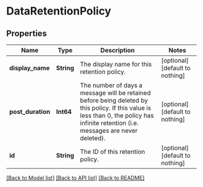 # DataRetentionPolicy


## Properties
Name | Type | Description | Notes
------------ | ------------- | ------------- | -------------
**display_name** | **String** | The display name for this retention policy. | [optional] [default to nothing]
**post_duration** | **Int64** | The number of days a message will be retained before being deleted by this policy. If this value is less than 0, the policy has infinite retention (i.e. messages are never deleted).  | [optional] [default to nothing]
**id** | **String** | The ID of this retention policy. | [optional] [default to nothing]


[[Back to Model list]](../README.md#models) [[Back to API list]](../README.md#api-endpoints) [[Back to README]](../README.md)



